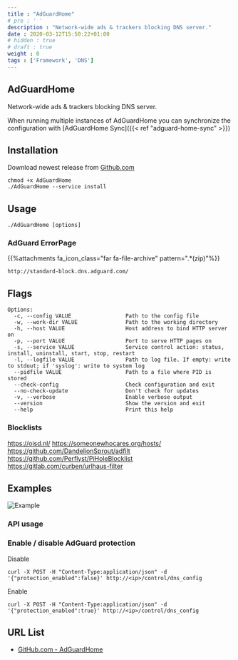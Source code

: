 ```yaml
---
title : "AdGuardHome"
# pre : ' '
description : "Network-wide ads & trackers blocking DNS server."
date : 2020-03-12T15:50:22+01:00
# hidden : true
# draft : true
weight : 0
tags : ['Framework', 'DNS']
---
```


## AdGuardHome

Network-wide ads & trackers blocking DNS server.

When running multiple instances of AdGuardHome you can synchronize the configuration with [AdGuardHome Sync]({{< ref "adguard-home-sync" >}})

## Installation

Download newest release from [Github.com](https://github.com/AdguardTeam/AdGuardHome/releases)

```plain
chmod +x AdGuardHome
./AdGuardHome --service install
```

## Usage

```plain
./AdGuardHome [options]
```

### AdGuard ErrorPage

{{%attachments fa_icon_class="far fa-file-archive" pattern=".*(zip)"%}}

```plain
http://standard-block.dns.adguard.com/
```

## Flags

```plain
Options:
  -c, --config VALUE                 Path to the config file
  -w, --work-dir VALUE               Path to the working directory
  -h, --host VALUE                   Host address to bind HTTP server on
  -p, --port VALUE                   Port to serve HTTP pages on
  -s, --service VALUE                Service control action: status, install, uninstall, start, stop, restart
  -l, --logfile VALUE                Path to log file. If empty: write to stdout; if 'syslog': write to system log
  --pidfile VALUE                    Path to a file where PID is stored
  --check-config                     Check configuration and exit
  --no-check-update                  Don't check for updates
  -v, --verbose                      Enable verbose output
  --version                          Show the version and exit
  --help                             Print this help
```

### Blocklists

<https://oisd.nl/>
<https://someonewhocares.org/hosts/>
<https://github.com/DandelionSprout/adfilt>
<https://github.com/Perflyst/PiHoleBlocklist>
<https://gitlab.com/curben/urlhaus-filter>

## Examples

![Example](images/example.gif)

### API usage

### Enable / disable AdGuard protection

Disable

```plain
curl -X POST -H "Content-Type:application/json" -d '{"protection_enabled":false}' http://<ip>/control/dns_config
```

Enable

```plain
curl -X POST -H "Content-Type:application/json" -d '{"protection_enabled":true}' http://<ip>/control/dns_config
```

## URL List

- [GitHub.com - AdGuardHome](https://github.com/adguardteam/adguardhome)

